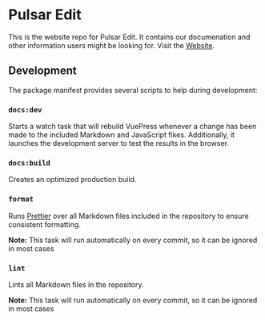 # Pulsar Edit

This is the website repo for Pulsar Edit. It contains our documenation and other information users might be looking for. Visit the [Website](https://pulsar-edit.github.io).

## Development

The package manifest provides several scripts to help during development:

### `docs:dev`

Starts a watch task that will rebuild VuePress whenever a change has been made to the included Markdown and JavaScript fikes. Additionally, it launches the development server to test the results in the browser.

### `docs:build`

Creates an optimized production build.

### `format`

Runs [Prettier](https://prettier.io) over all Markdown files included in the repository to ensure consistent formatting.

**Note:** This task will run automatically on every commit, so it can be ignored in most cases

### `lint`

Lints all Markdown files in the repository.

**Note:** This task will run automatically on every commit, so it can be ignored in most cases
